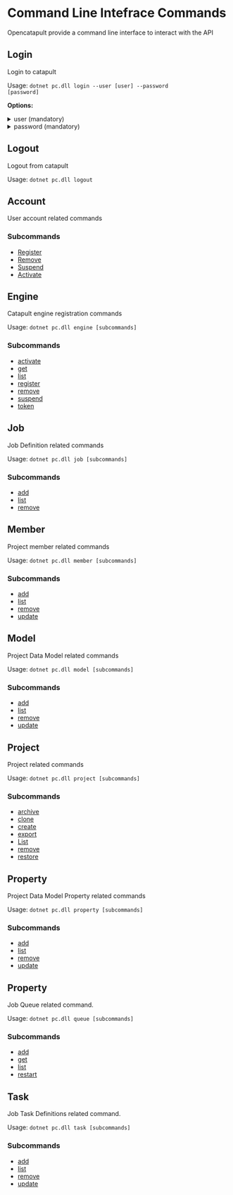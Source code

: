 # Command Line Intefrace Commands

Opencatapult provide a command line interface to interact with the API

## Login
Login to catapult

Usage:
<code>dotnet pc.dll login --user [user] --password [password]</code>

**Options:**
<details>
    <summary>user (mandatory)</summary>
    <p>
        <code>--user</code> (alias: <code>-u</code>)
    </p>
    <p>
        The user email used for login
    </p>
</details>
<details>
    <summary>password (mandatory)</summary>
    <p>
        <code>--password</code> (alias: <code>-p</code>)
    </p>
    <p>
        The password of the user
    </p>
</details>

## Logout
Logout from catapult

Usage:
<code>dotnet pc.dll logout</code>

## Account		
User account related commands			

### Subcommands

- [Register](account/#register)
- [Remove](account/#remove)
- [Suspend](account/#suspend)
- [Activate](account/#activate)

## Engine		
Catapult engine registration commands

Usage: 
<code>dotnet pc.dll engine [subcommands]</code>

### Subcommands

- [activate](engine/#activate)
- [get](engine/#get)
- [list](engine/#list)
- [register](engine/#register)
- [remove](engine/#remove)
- [suspend](engine/#suspend)
- [token](engine/#token)

## Job		
Job Definition related commands

Usage: 
<code>dotnet pc.dll job [subcommands]</code>

### Subcommands

- [add](job/#add)
- [list](job/#list)
- [remove](job/#remove)

## Member		
Project member related commands

Usage: 
<code>dotnet pc.dll member [subcommands]</code>

### Subcommands

- [add](member/#add)
- [list](member/#list)
- [remove](member/#remove)
- [update](member/#update)

## Model		
Project Data Model related commands

Usage: 
<code>dotnet pc.dll model [subcommands]</code>

### Subcommands

- [add](model/#add)
- [list](model/#list)
- [remove](model/#remove)
- [update](model/#update)

## Project		
Project related commands

Usage: 
<code>dotnet pc.dll project [subcommands]</code>

### Subcommands

- [archive](project/#archive)
- [clone](project/#clone)
- [create](project/#create)
- [export](project/#export)
- [List](project/#list)
- [remove](project/#remove)
- [restore](project/#restore)

## Property		
Project Data Model Property related commands

Usage: 
<code>dotnet pc.dll property [subcommands]</code>

### Subcommands

- [add](property/#add)
- [list](property/#list)
- [remove](property/#remove)
- [update](property/#update)

## Property		
Job Queue related command.

Usage: 
<code>dotnet pc.dll queue [subcommands]</code>

### Subcommands

- [add](queue/#add)
- [get](queue/#get)
- [list](queue/#list)
- [restart](queue/#restart)

## Task		
Job Task Definitions related command.

Usage: 
<code>dotnet pc.dll task [subcommands]</code>

### Subcommands

- [add](task/#add)
- [list](task/#list)
- [remove](task/#remove)
- [update](task/#update)